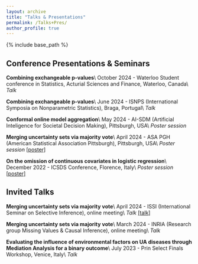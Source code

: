 ```yaml
---
layout: archive
title: "Talks & Presentations"
permalink: /Talks+Pres/
author_profile: true
---
```


{% include base_path %}
## Conference Presentations & Seminars
**Combining exchangeable p-values**\\
October 2024 - Waterloo Student conference in Statistics, Acturial Sciences and Finance, Waterloo, Canada\\
*Talk*

**Combining exchangeable p-values**\\
June 2024 - ISNPS (International Symposia on Nonparametric Statistics), Braga, Portugal\\
*Talk*

**Conformal online model aggregation**\\
May 2024 - AI-SDM (Artificial Inteligence for Societal Decision Making), Pittsburgh, USA\\
*Poster session*

**Merging uncertainty sets via majority vote**\\
April 2024 - ASA PGH (American Statistical Association Pittsburgh), Pittsburgh, USA\\
*Poster session* [[poster]](/files/poster_mj_vote.pdf)

**On the omission of continuous covariates in logistic regression**\\
December 2022 - ICSDS Conference, Florence, Italy\\
*Poster session* [[poster]](/files/Poster.pdf)


## Invited Talks 
**Merging uncertainty sets via majority vote**\\
April 2024 - ISSI (International Seminar on Selective Inference), online meeting\\
*Talk* [[talk]](https://drive.google.com/file/d/15U47h9kQs9lmbUSuX4VibTiqTHfm25Y_/view)

**Merging uncertainty sets via majority vote**\\
March 2024 - INRIA (Research group Missing Values & Causal Inference), online meeting\\
*Talk*

**Evaluating the influence of environmental factors on UA diseases through Mediation Analysis for a binary outcome**\\
July 2023 - Prin Select Finals Workshop, Venice, Italy\\
*Talk* 
